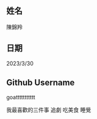 姓名
----
陳錦羚

日期
----
2023/3/30

Github Username
---------------
goattttttttttt

我最喜歡的三件事
追劇  吃美食  睡覺